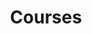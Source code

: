 ---
layout: page
title: Courses
nav: true
nav_order: 8
dropdown: true
children:
  - title: RP 2024
    permalink: /teaching/rp/
  - title: divider
  - title: ML
    permalink: /suppl/ml/ml2024/
  - title: divider
  - title: STMDL
    permalink: /suppl/ts1/ts1_main2024/
  - title: divider
  - title: SPC
    permalink: /suppl/ts2/ts2_main2024/
  - title: divider
---